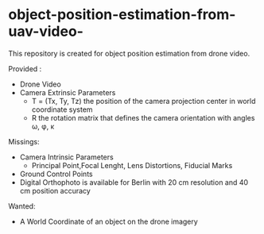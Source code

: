 # object-position-estimation-from-uav-video-
This repository is created for object position estimation from drone video.

Provided : 
- Drone Video
- Camera Extrinsic Parameters
  - T = (Tx, Ty, Tz) the position of the camera projection center in world coordinate system
  - R the rotation matrix that defines the camera orientation with angles ω, φ, κ 

Missings:
- Camera Intrinsic Parameters
  - Principal Point,Focal Lenght, Lens Distortions, Fiducial Marks   
- Ground Control Points 
- Digital Orthophoto is available for Berlin with 20 cm resolution and 40 cm position accuracy

Wanted:
- A World Coordinate of an object on the drone imagery 
